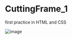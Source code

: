 # CuttingFrame_1
first practice in HTML and CSS

![image](./CuttingFrame_1/coco/image/template_finish.png)
